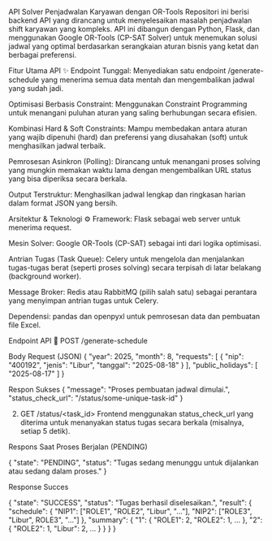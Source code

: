 API Solver Penjadwalan Karyawan dengan OR-Tools
Repositori ini berisi backend API yang dirancang untuk menyelesaikan masalah penjadwalan shift karyawan yang kompleks. API ini dibangun dengan Python, Flask, dan menggunakan Google OR-Tools (CP-SAT Solver) untuk menemukan solusi jadwal yang optimal berdasarkan serangkaian aturan bisnis yang ketat dan berbagai preferensi.

Fitur Utama API ✨
Endpoint Tunggal: Menyediakan satu endpoint /generate-schedule yang menerima semua data mentah dan mengembalikan jadwal yang sudah jadi.

Optimisasi Berbasis Constraint: Menggunakan Constraint Programming untuk menangani puluhan aturan yang saling berhubungan secara efisien.

Kombinasi Hard & Soft Constraints: Mampu membedakan antara aturan yang wajib dipenuhi (hard) dan preferensi yang diusahakan (soft) untuk menghasilkan jadwal terbaik.

Pemrosesan Asinkron (Polling): Dirancang untuk menangani proses solving yang mungkin memakan waktu lama dengan mengembalikan URL status yang bisa diperiksa secara berkala.

Output Terstruktur: Menghasilkan jadwal lengkap dan ringkasan harian dalam format JSON yang bersih.

Arsitektur & Teknologi ⚙️
Framework: Flask sebagai web server untuk menerima request.

Mesin Solver: Google OR-Tools (CP-SAT) sebagai inti dari logika optimisasi.

Antrian Tugas (Task Queue): Celery untuk mengelola dan menjalankan tugas-tugas berat (seperti proses solving) secara terpisah di latar belakang (background worker).

Message Broker: Redis atau RabbitMQ (pilih salah satu) sebagai perantara yang menyimpan antrian tugas untuk Celery.

Dependensi: pandas dan openpyxl untuk pemrosesan data dan pembuatan file Excel.

Endpoint API 🚀
POST /generate-schedule

Body Request (JSON)
{
  "year": 2025,
  "month": 8,
  "requests": [
   {
      "nip": "400192",
      "jenis": "Libur",
      "tanggal": "2025-08-18"
    }
  ],
  "public_holidays": [
    "2025-08-17"
  ]
}

Respon Sukses 
{
  "message": "Proses pembuatan jadwal dimulai.",
  "status_check_url": "/status/some-unique-task-id"
}

2. GET /status/<task_id>
Frontend menggunakan status_check_url yang diterima untuk menanyakan status tugas secara berkala (misalnya, setiap 5 detik).

Respons Saat Proses Berjalan (PENDING)


{
  "state": "PENDING",
  "status": "Tugas sedang menunggu untuk dijalankan atau sedang dalam proses."
}

Response Succes 

{
  "state": "SUCCESS",
  "status": "Tugas berhasil diselesaikan.",
  "result": {
    "schedule": {
      "NIP1": ["ROLE1", "ROLE2", "Libur", "..."],
      "NIP2": ["ROLE3", "Libur", ROLE3", "..."]
    },
    "summary": {
      "1": { "ROLE1": 2, "ROLE2": 1, ... },
      "2": { "ROLE2": 1, "Libur": 2, ... }
    }
  }
}


